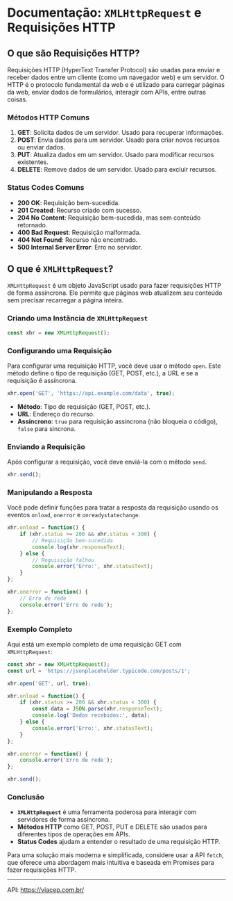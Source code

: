 # Documentação: `XMLHttpRequest` e Requisições HTTP

## O que são Requisições HTTP?

Requisições HTTP (HyperText Transfer Protocol) são usadas para enviar e receber dados entre um cliente (como um navegador web) e um servidor. O HTTP é o protocolo fundamental da web e é utilizado para carregar páginas da web, enviar dados de formulários, interagir com APIs, entre outras coisas.

### Métodos HTTP Comuns

1. **GET**: Solicita dados de um servidor. Usado para recuperar informações.
2. **POST**: Envia dados para um servidor. Usado para criar novos recursos ou enviar dados.
3. **PUT**: Atualiza dados em um servidor. Usado para modificar recursos existentes.
4. **DELETE**: Remove dados de um servidor. Usado para excluir recursos.

### Status Codes Comuns

- **200 OK**: Requisição bem-sucedida.
- **201 Created**: Recurso criado com sucesso.
- **204 No Content**: Requisição bem-sucedida, mas sem conteúdo retornado.
- **400 Bad Request**: Requisição malformada.
- **404 Not Found**: Recurso não encontrado.
- **500 Internal Server Error**: Erro no servidor.

## O que é `XMLHttpRequest`?

`XMLHttpRequest` é um objeto JavaScript usado para fazer requisições HTTP de forma assíncrona. Ele permite que páginas web atualizem seu conteúdo sem precisar recarregar a página inteira.

### Criando uma Instância de `XMLHttpRequest`

```javascript
const xhr = new XMLHttpRequest();
```

### Configurando uma Requisição

Para configurar uma requisição HTTP, você deve usar o método `open`. Este método define o tipo de requisição (GET, POST, etc.), a URL e se a requisição é assíncrona.

```javascript
xhr.open('GET', 'https://api.example.com/data', true);
```

- **Método**: Tipo de requisição (GET, POST, etc.).
- **URL**: Endereço do recurso.
- **Assíncrono**: `true` para requisição assíncrona (não bloqueia o código), `false` para sincrona.

### Enviando a Requisição

Após configurar a requisição, você deve enviá-la com o método `send`.

```javascript
xhr.send();
```

### Manipulando a Resposta

Você pode definir funções para tratar a resposta da requisição usando os eventos `onload`, `onerror` e `onreadystatechange`.

```javascript
xhr.onload = function() {
    if (xhr.status >= 200 && xhr.status < 300) {
        // Requisição bem-sucedida
        console.log(xhr.responseText);
    } else {
        // Requisição falhou
        console.error('Erro:', xhr.statusText);
    }
};

xhr.onerror = function() {
    // Erro de rede
    console.error('Erro de rede');
};
```

### Exemplo Completo

Aqui está um exemplo completo de uma requisição GET com `XMLHttpRequest`:

```javascript
const xhr = new XMLHttpRequest();
const url = 'https://jsonplaceholder.typicode.com/posts/1';

xhr.open('GET', url, true);

xhr.onload = function() {
    if (xhr.status >= 200 && xhr.status < 300) {
        const data = JSON.parse(xhr.responseText);
        console.log('Dados recebidos:', data);
    } else {
        console.error('Erro:', xhr.statusText);
    }
};

xhr.onerror = function() {
    console.error('Erro de rede');
};

xhr.send();
```

### Conclusão

- **`XMLHttpRequest`** é uma ferramenta poderosa para interagir com servidores de forma assíncrona.
- **Métodos HTTP** como GET, POST, PUT e DELETE são usados para diferentes tipos de operações em APIs.
- **Status Codes** ajudam a entender o resultado de uma requisição HTTP.

Para uma solução mais moderna e simplificada, considere usar a API `fetch`, que oferece uma abordagem mais intuitiva e baseada em Promises para fazer requisições HTTP.

---

API: https://viacep.com.br/

